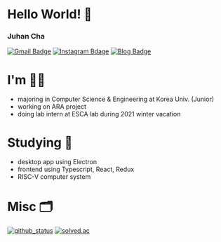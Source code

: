# Hello World! 👋

### Juhan Cha
[![Gmail Badge](https://img.shields.io/badge/-Gmail-d14836?style=flat-square&logo=Gmail&logoColor=white&link=mailto:hanchaa@gmail.com)](mailto:hanchaa@gmail.com)
[![Instagram Bdage](https://img.shields.io/badge/instagram-e4405f?style=flat-square&logo=instagram&logoColor=white&link=https://www.instagram.com/juhan_dev/)](https://www.instagram.com/juhan_dev)
[![Blog Badge](https://img.shields.io/badge/Blog-black?style=falt-suqre&logo=github&logoColor=white&link=https://github.io/hanchaa)](https://github.io/hanchaa)

# I'm 🙋‍♂️
- majoring in Computer Science & Engineering at Korea Univ. (Junior)
- working on ARA project
- doing lab intern at ESCA lab during 2021 winter vacation

# Studying 📖
- desktop app using Electron
- frontend using Typescript, React, Redux
- RISC-V computer system

# Misc 🗂
[![github_status](https://github-readme-stats.vercel.app/api?username=hanchaa&show_icons=true)](https://github.com/hanchaa)
[![solved.ac](https://github-readme-solvedac.hyp3rflow.vercel.app/api/?handle=hanchaa)](https://solved.ac/hanchaa)
